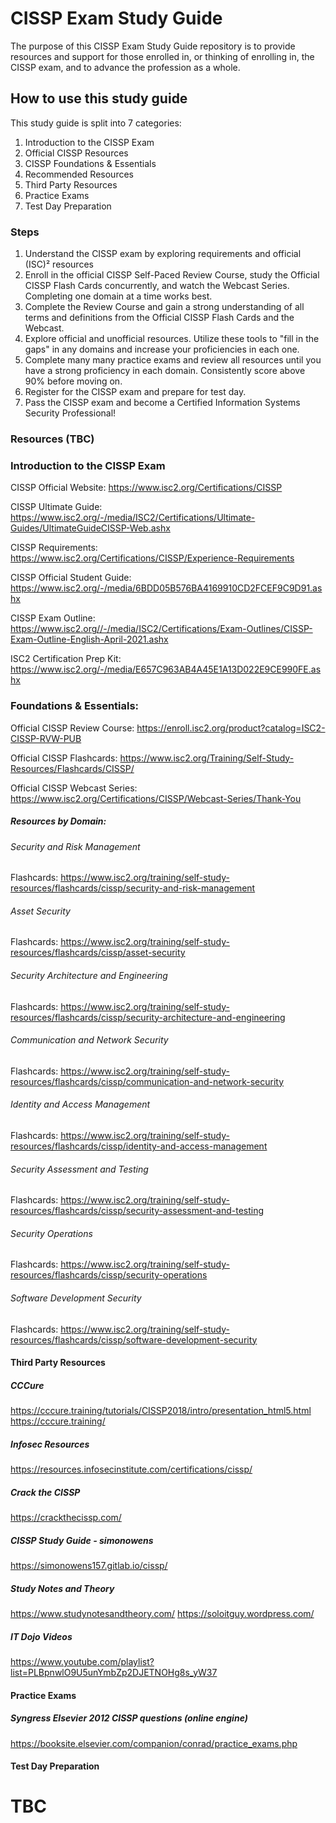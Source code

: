 # CISSP Exam Study Guide
The purpose of this CISSP Exam Study Guide repository is to provide resources and support for those enrolled in, or thinking of enrolling in, the CISSP exam, and to advance the profession as a whole.

## How to use this study guide
This study guide is split into 7 categories: 
1. Introduction to the CISSP Exam
2. Official CISSP Resources
3. CISSP Foundations & Essentials
4. Recommended Resources
5. Third Party Resources
6. Practice Exams
7. Test Day Preparation

### Steps
1. Understand the CISSP exam by exploring requirements and official (ISC)² resources
2. Enroll in the official CISSP Self-Paced Review Course, study the Official CISSP Flash Cards concurrently, and watch the Webcast Series. Completing one domain at a time works best.
3. Complete the Review Course and gain a strong understanding of all terms and definitions from the Official CISSP Flash Cards and the Webcast.
4. Explore official and unofficial resources. Utilize these tools to "fill in the gaps" in any domains and increase your proficiencies in each one.
5. Complete many many practice exams and review all resources until you have a strong proficiency in each domain. Consistently score above 90% before moving on.
6. Register for the CISSP exam and prepare for test day.
7. Pass the CISSP exam and become a Certified Information Systems Security Professional!

### Resources (TBC)

### Introduction to the CISSP Exam
CISSP Official Website: https://www.isc2.org/Certifications/CISSP

CISSP Ultimate Guide: https://www.isc2.org/-/media/ISC2/Certifications/Ultimate-Guides/UltimateGuideCISSP-Web.ashx

CISSP Requirements: https://www.isc2.org/Certifications/CISSP/Experience-Requirements

CISSP Official Student Guide: https://www.isc2.org/-/media/6BDD05B576BA4169910CD2FCEF9C9D91.ashx

CISSP Exam Outline: https://www.isc2.org//-/media/ISC2/Certifications/Exam-Outlines/CISSP-Exam-Outline-English-April-2021.ashx

ISC2 Certification Prep Kit: https://www.isc2.org/-/media/E657C963AB4A45E1A13D022E9CE990FE.ashx

### Foundations & Essentials:
Official CISSP Review Course: https://enroll.isc2.org/product?catalog=ISC2-CISSP-RVW-PUB

Official CISSP Flashcards: https://www.isc2.org/Training/Self-Study-Resources/Flashcards/CISSP/

Official CISSP Webcast Series: https://www.isc2.org/Certifications/CISSP/Webcast-Series/Thank-You

##### Resources by Domain:
###### Security and Risk Management
Flashcards:
https://www.isc2.org/training/self-study-resources/flashcards/cissp/security-and-risk-management
###### Asset Security
Flashcards:
https://www.isc2.org/training/self-study-resources/flashcards/cissp/asset-security
###### Security Architecture and Engineering
Flashcards:
https://www.isc2.org/training/self-study-resources/flashcards/cissp/security-architecture-and-engineering
###### Communication and Network Security 
Flashcards:
https://www.isc2.org/training/self-study-resources/flashcards/cissp/communication-and-network-security
###### Identity and Access Management
Flashcards:
https://www.isc2.org/training/self-study-resources/flashcards/cissp/identity-and-access-management
###### Security Assessment and Testing
Flashcards:
https://www.isc2.org/training/self-study-resources/flashcards/cissp/security-assessment-and-testing
###### Security Operations
Flashcards:
https://www.isc2.org/training/self-study-resources/flashcards/cissp/security-operations
###### Software Development Security
Flashcards:
https://www.isc2.org/training/self-study-resources/flashcards/cissp/software-development-security

#### Third Party Resources
##### CCCure
https://cccure.training/tutorials/CISSP2018/intro/presentation_html5.html
https://cccure.training/
##### Infosec Resources
https://resources.infosecinstitute.com/certifications/cissp/
##### Crack the CISSP
https://crackthecissp.com/
##### CISSP Study Guide - simonowens
https://simonowens157.gitlab.io/cissp/
##### Study Notes and Theory
https://www.studynotesandtheory.com/
https://soloitguy.wordpress.com/
##### IT Dojo Videos
https://www.youtube.com/playlist?list=PLBpnwlO9U5unYmbZp2DJETNOHg8s_yW37

#### Practice Exams
##### Syngress Elsevier 2012 CISSP questions (online engine)
https://booksite.elsevier.com/companion/conrad/practice_exams.php

#### Test Day Preparation

# TBC
